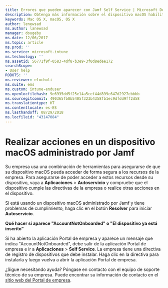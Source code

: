 ```yaml
---
title: Errores que pueden aparecer con Jamf Self Service | Microsoft Docs
description: Obtenga más información sobre el dispositivo macOS habilitado para Intune administrado por Jamf.
keywords: Mac OS X, macOS, OS X
author: lenewsad
ms.author: lanewsad
manager: dougeby
ms.date: 12/06/2017
ms.topic: article
ms.prod: ''
ms.service: microsoft-intune
ms.technology: ''
ms.assetid: 56771f9f-0583-4df8-b3e9-3f0d8edee172
searchScope:
- User help
ROBOTS: ''
ms.reviewer: elocholi
ms.suite: ems
ms.custom: intune-enduser
ms.openlocfilehash: 9e6935dd5f25e14a5cef44d899c647d2927ebbbb
ms.sourcegitcommit: 490365fb8b5405f323b4358fb1ec9dfdd9ff2d58
ms.translationtype: HT
ms.contentlocale: es-ES
ms.lasthandoff: 08/29/2018
ms.locfileid: "43147084"
---
```

# <a name="performing-actions-on-a-macos-device-managed-by-jamf"></a>Realizar acciones en un dispositivo macOS administrado por Jamf

Su empresa usa una combinación de herramientas para asegurarse de que su dispositivo macOS pueda acceder de forma segura a los recursos de la empresa. Para asegurarse de poder acceder a estos recursos desde su dispositivo, vaya a **Aplicaciones** > **Autoservicio** y compruebe que el dispositivo cumple las directivas de la empresa o realice otras acciones en el dispositivo.

Si está usando un dispositivo macOS administrado por Jamf y tiene problemas de cumplimiento, haga clic en el botón **Resolver** para iniciar **Autoservicio**.

__Qué hacer si aparece "AccountNotOnboarded" o "El dispositivo ya está inscrito"__

Si ha abierto la aplicación Portal de empresa y aparece un mensaje que indica "AccountNotOnboarded", debe salir de la aplicación Portal de empresa e ir a **Aplicaciones** > **Self Service**. La empresa tiene una directiva de registro de dispositivos que debe instalar. Haga clic en la directiva para instalarla y luego vuelva a abrir la aplicación Portal de empresa.

¿Sigue necesitando ayuda? Póngase en contacto con el equipo de soporte técnico de su empresa. Puede encontrar su información de contacto en el [sitio web del Portal de empresa](https://go.microsoft.com/fwlink/?linkid=2010980).
